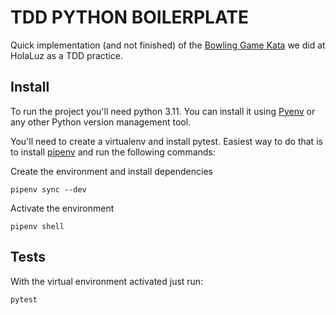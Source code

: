 # TDD PYTHON BOILERPLATE

Quick implementation (and not finished) of the [Bowling Game Kata](https://kata-log.rocks/bowling-game-kata)
we did at HolaLuz as a TDD practice.

## Install
To run the project you'll need python 3.11. You can install it using [Pyenv](https://github.com/pyenv/pyenv)
or any other Python version management tool.

You'll need to create a virtualenv and install pytest. Easiest way to do that is to
install [pipenv](https://pypi.org/project/pipenv/) and run the following commands:

Create the environment and install dependencies
```
pipenv sync --dev
```
Activate the environment
```
pipenv shell
```

## Tests
With the virtual environment activated just run:
```
pytest
```